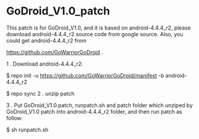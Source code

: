 # GoDroid_V1.0_patch
This patch is for GoDroid_V1.0, and it is based on android-4.4.4_r2, please download android-4.4.4_r2 source code from google source. Also, you could get android-4.4.4_r2 from

https://github.com/GoWarriorGoDroid .

1 . Download android-4.4.4_r2:

$ repo init -u https://github.com/GoWarriorGoDroid/manifest -b android-4.4.4_r2

$ repo sync
2 . unzip patch

3 . Put GoDroid_V1.0.patch, runpatch.sh and patch folder which unziped by GoDroid_V1.0 patch into android-4.4.4_r2 folder, and then run patch as follow:

   $ sh runpatch.sh
